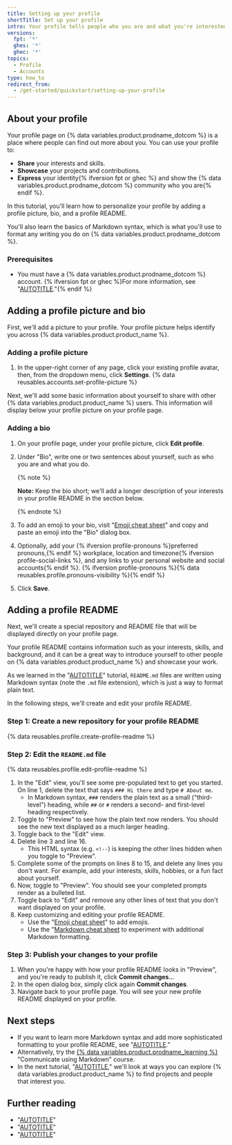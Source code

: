 ```yaml
---
title: Setting up your profile
shortTitle: Set up your profile
intro: Your profile tells people who you are and what you're interested in.
versions:
  fpt: '*'
  ghes: '*'
  ghec: '*'
topics:
  - Profile
  - Accounts
type: how_to
redirect_from:
  - /get-started/quickstart/setting-up-your-profile
---
```


## About your profile

Your profile page on {% data variables.product.prodname_dotcom %} is a place where people can find out more about you. You can use your profile to:

- **Share** your interests and skills.
- **Showcase** your projects and contributions.
- **Express** your identity{% ifversion fpt or ghec %} and show the {% data variables.product.prodname_dotcom %} community who you are{% endif %}.

In this tutorial, you'll learn how to personalize your profile by adding a profile picture, bio, and a profile README.

You'll also learn the basics of Markdown syntax, which is what you'll use to format any writing you do on {% data variables.product.prodname_dotcom %}.

### Prerequisites

- You must have a {% data variables.product.prodname_dotcom %} account. {% ifversion fpt or ghec %}For more information, see "[AUTOTITLE](/get-started/start-your-journey/creating-an-account-on-github)."{% endif %}

## Adding a profile picture and bio

First, we'll add a picture to your profile. Your profile picture helps identify you across {% data variables.product.product_name %}.

### Adding a profile picture

1. In the upper-right corner of any page, click your existing profile avatar, then, from the dropdown menu, click **Settings**.
{% data reusables.accounts.set-profile-picture %}

Next, we'll add some basic information about yourself to share with other {% data variables.product.product_name %} users. This information will display below your profile picture on your profile page.

### Adding a bio

1. On your profile page, under your profile picture, click **Edit profile**.
1. Under "Bio", write one or two sentences about yourself, such as who you are and what you do.

   {% note %}

   **Note:** Keep the bio short; we'll add a longer description of your interests in your profile README in the section below.

   {% endnote %}
1. To add an emoji to your bio, visit "[Emoji cheat sheet](https://www.webfx.com/tools/emoji-cheat-sheet/)" and copy and paste an emoji into the "Bio" dialog box.
1. Optionally, add your {% ifversion profile-pronouns %}preferred pronouns,{% endif %} workplace, location and timezone{% ifversion profile-social-links %}, and any links to your personal website and social accounts{% endif %}. {% ifversion profile-pronouns %}{% data reusables.profile.pronouns-visibility %}{% endif %}
1. Click **Save**.

## Adding a profile README

Next, we'll create a special repository and README file that will be displayed directly on your profile page.

Your profile README contains information such as your interests, skills, and background, and it can be a great way to introduce yourself to other people on {% data variables.product.product_name %} and showcase your work.

As we learned in the "[AUTOTITLE](/get-started/start-your-journey/hello-world)" tutorial, `README.md` files are written using Markdown syntax (note the `.md` file extension), which is just a way to format plain text.

In the following steps, we'll create and edit your profile README.

### Step 1: Create a new repository for your profile README

{% data reusables.profile.create-profile-readme %}

### Step 2: Edit the `README.md` file

{% data reusables.profile.edit-profile-readme %}
1. In the "Edit" view, you'll see some pre-populated text to get you started. On line 1, delete the text that says `### Hi there` and type `# About me`.
   - In Markdown syntax, `###` renders the plain text as a small ("third-level") heading, while `##` or `#` renders a second- and first-level heading respectively.
1. Toggle to "Preview" to see how the plain text now renders. You should see the new text displayed as a much larger heading.
1. Toggle back to the "Edit" view.
1. Delete line 3 and line 16.
   - This HTML syntax (e.g. ` <!-- `) is keeping the other lines hidden when you toggle to "Preview".
1. Complete some of the prompts on lines 8 to 15, and delete any lines you don't want. For example, add your interests, skills, hobbies, or a fun fact about yourself.
1. Now, toggle to "Preview". You should see your completed prompts render as a bulleted list.
1. Toggle back to "Edit" and remove any other lines of text that you don't want displayed on your profile.
1. Keep customizing and editing your profile README.
   - Use the "[Emoji cheat sheet](https://www.webfx.com/tools/emoji-cheat-sheet/)" to add emojis.
   - Use the "[Markdown cheat sheet](https://www.markdownguide.org/cheat-sheet/) to experiment with additional Markdown formatting.

### Step 3: Publish your changes to your profile

1. When you're happy with how your profile README looks in "Preview", and you're ready to publish it, click **Commit changes..**.
1. In the open dialog box, simply click again **Commit changes**.
1. Navigate back to your profile page. You will see your new profile README displayed on your profile.

## Next steps

- If you want to learn more Markdown syntax and add more sophisticated formatting to your profile README, see "[AUTOTITLE](/get-started/writing-on-github/getting-started-with-writing-and-formatting-on-github/quickstart-for-writing-on-github)."
- Alternatively, try the [{% data variables.product.prodname_learning %}](https://skills.github.com/) "Communicate using Markdown" course.
- In the next tutorial, "[AUTOTITLE](/get-started/start-your-journey/finding-inspiration-on-github)," we'll look at ways you can explore {% data variables.product.product_name %} to find projects and people that interest you.

## Further reading

- "[AUTOTITLE](/account-and-profile/setting-up-and-managing-your-github-profile/customizing-your-profile/about-your-profile)"
- "[AUTOTITLE](/account-and-profile/setting-up-and-managing-your-github-profile/customizing-your-profile/personalizing-your-profile)"
- "[AUTOTITLE](/get-started/writing-on-github/getting-started-with-writing-and-formatting-on-github/basic-writing-and-formatting-syntax)"
